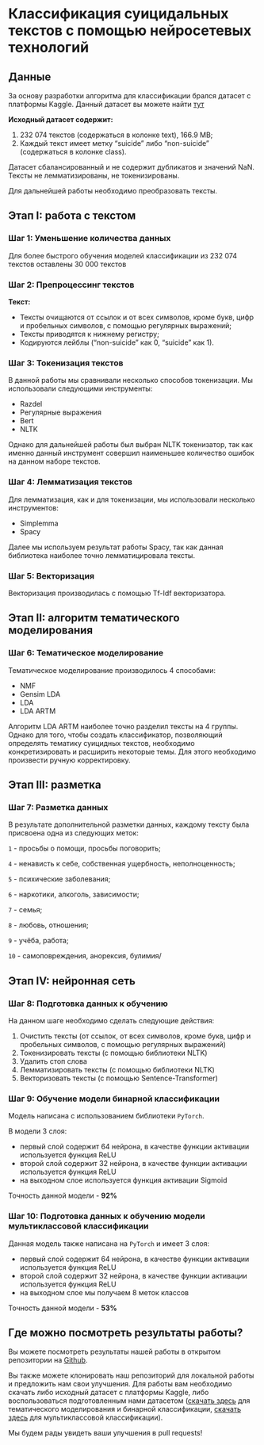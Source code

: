 # Классификация суицидальных текстов с помощью нейросетевых технологий

## Данные

За основу разработки алгоритма для классификации брался датасет с платформы Kaggle. 
Данный датасет вы можете найти [тут](https://www.kaggle.com/datasets/nikhileswarkomati/suicide-watch)

**Исходный датасет содержит:**

1. 232 074 текстов (содержаться в колонке text), 166.9 MB;
2. Каждый текст имеет метку “suicide” либо “non-suicide” (содержаться 
   в колонке class).

Датасет сбалансированный и не содержит дубликатов и значений NaN.
Тексты не лемматизированы, не токенизированы.

Для дальнейшей работы необходимо преобразовать тексты.

## Этап I: работа с текстом

### Шаг 1: Уменьшение количества данных

Для более быстрого обучения моделей классификации из 232 074 текстов оставлены 
30 000 текстов

### Шаг 2: Препроцессинг текстов

**Текст:**

* Тексты очищаются от ссылок и от всех символов, кроме букв, цифр и пробельных 
  символов, с помощью регулярных выражений;
* Тексты приводятся к нижнему регистру;
* Кодируются лейблы (“non-suicide” как 0, “suicide” как 1).

### Шаг 3: Токенизация текстов

В данной работы мы сравнивали несколько способов токенизации. Мы использовали 
следующими инструменты:

* Razdel
* Регулярные выражения
* Bert
* NLTK

Однако для дальнейшей работы был выбран NLTK токенизатор, так как именно 
данный инструмент совершил наименьшее количество ошибок на данном наборе текстов.

### Шаг 4: Лемматизация текстов

Для лемматизация, как и для токенизации, мы использовали несколько инструментов:
* Simplemma
* Spacy

Далее мы используем результат работы Spacy, так как данная библиотека наиболее 
точно лемматицировала тексты.

### Шаг 5: Векторизация 

Векторизация производилась с помощью Tf-Idf векторизатора.

## Этап II: алгоритм тематического моделирования

### Шаг 6: Тематическое моделирование

Тематическое моделирование производилось 4 способами:
* NMF
* Gensim LDA
* LDA
* LDA ARTM

Алгоритм LDA ARTM наиболее точно разделил тексты на 4 группы. Однако для того, 
чтобы создать классификатор, позволяющий определять тематику суицидных текстов, 
необходимо конкретизировать и расширить некоторые темы. Для этого необходимо 
произвести ручную корректировку.

## Этап III: разметка

### Шаг 7: Разметка данных

В результате дополнительной разметки данных, каждому тексту была присвоена 
одна из следующих меток:

`1` - просьбы о помощи, просьбы поговорить;

`4` - ненависть к себе, собственная ущербность, неполноценность;

`5` - психические заболевания;

`6` - наркотики, алкоголь, зависимости;

`7` - семья;

`8` - любовь, отношения;

`9` - учёба, работа;

`10` - самоповреждения, анорексия, булимия/

## Этап IV: нейронная сеть

### Шаг 8: Подготовка данных к обучению

На данном шаге необходимо сделать следующие действия:

1. Очистить тексты (от ссылок, от всех символов, кроме букв, цифр и 
   пробельных символов, с помощью регулярных выражений)
2. Токенизировать тексты (с помощью библиотеки NLTK)
3. Удалить стоп слова
4. Лемматизировать тексты (с помощью библиотеки NLTK)
5. Векторизовать тексты (с помощью Sentence-Transformer)

### Шаг 9: Обучение модели бинарной классификации 

Модель написана с использованием библиотеки `PyTorch`. 

В модели 3 слоя:

* первый слой содержит 64 нейрона, в качестве функции активации используется функция ReLU
* второй слой содержит 32 нейрона, в качестве функции активации используется функция ReLU
* на выходном слое используется функция активации Sigmoid

Точность данной модели - **92%**

### Шаг 10: Подготовка данных к обучению модели мультиклассовой классификации

Данная модель также написана на `PyTorch` и имеет 3 слоя:

* первый слой содержит 64 нейрона, в качестве функции активации используется функция ReLU
* второй слой содержит 32 нейрона, в качестве функции активации используется функция ReLU
* на выходном слое мы получаем 8 меток классов

Точность данной модели - **53%**

## Где можно посмотреть результаты работы?

Вы можете посмотреть результаты нашей работы в открытом репозитории на 
[Github](https://github.com/tatarinovst2/systems-categorization).

Вы также можете клонировать наш репозиторий для локальной работы и предложить 
нам свои улучшения. Для работы вам необходимо скачать либо исходный датасет 
с платформы Kaggle, либо воспользоваться подготовленным нами датасетом 
([скачать здесь](https://github.com/tatarinovst2/systems-categorization/blob/main/Suicide_Detection_30000.csv)
для тематического моделирования и бинарной классификации, 
[скачать здесь](https://github.com/tatarinovst2/systems-categorization/blob/main/Suicide_Detection_with_topics_balanced.csv)
для мультиклассовой классификации).

Мы будем рады увидеть ваши улучшения в pull requests!